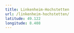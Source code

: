 ```yaml
---
title: Linkenheim-Hochstetten
url: /linkenheim-hochstetten/
latitude: 49.122
longitude: 8.408
---
```

